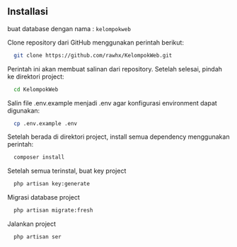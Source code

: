 
## Installasi

buat database dengan nama : `kelompokweb`

Clone repository dari GitHub menggunakan perintah berikut:
```bash
  git clone https://github.com/rawhx/KelompokWeb.git
```
Perintah ini akan membuat salinan dari repository. Setelah selesai, pindah ke direktori project:
```bash
  cd KelompokWeb
```
Salin file .env.example menjadi .env agar konfigurasi environment dapat digunakan:
```bash
  cp .env.example .env
```
Setelah berada di direktori project, install semua dependency menggunakan perintah:
```bash
  composer install
```
Setelah semua terinstal, buat key project
```bash
  php artisan key:generate
```
Migrasi database project
```bash
  php artisan migrate:fresh
```
Jalankan project
```bash
  php artisan ser
```